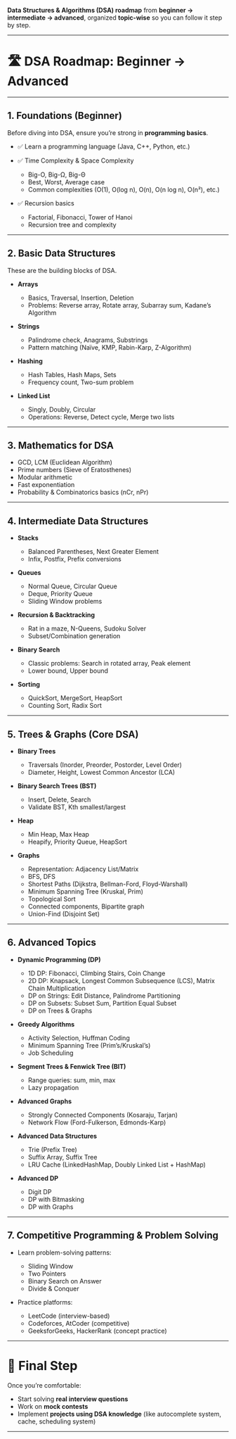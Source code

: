 **Data Structures & Algorithms (DSA) roadmap** from **beginner → intermediate → advanced**, organized **topic-wise** so you can follow it step by step.

---

# 🛣️ DSA Roadmap: Beginner → Advanced

---

## **1. Foundations (Beginner)**

Before diving into DSA, ensure you’re strong in **programming basics**.

* ✅ Learn a programming language (Java, C++, Python, etc.)
* ✅ Time Complexity & Space Complexity

    * Big-O, Big-Ω, Big-Θ
    * Best, Worst, Average case
    * Common complexities (O(1), O(log n), O(n), O(n log n), O(n²), etc.)
* ✅ Recursion basics

    * Factorial, Fibonacci, Tower of Hanoi
    * Recursion tree and complexity

---

## **2. Basic Data Structures**

These are the building blocks of DSA.

* **Arrays**

    * Basics, Traversal, Insertion, Deletion
    * Problems: Reverse array, Rotate array, Subarray sum, Kadane’s Algorithm
* **Strings**

    * Palindrome check, Anagrams, Substrings
    * Pattern matching (Naïve, KMP, Rabin-Karp, Z-Algorithm)
* **Hashing**

    * Hash Tables, Hash Maps, Sets
    * Frequency count, Two-sum problem
* **Linked List**

    * Singly, Doubly, Circular
    * Operations: Reverse, Detect cycle, Merge two lists

---

## **3. Mathematics for DSA**

* GCD, LCM (Euclidean Algorithm)
* Prime numbers (Sieve of Eratosthenes)
* Modular arithmetic
* Fast exponentiation
* Probability & Combinatorics basics (nCr, nPr)

---

## **4. Intermediate Data Structures**

* **Stacks**

    * Balanced Parentheses, Next Greater Element
    * Infix, Postfix, Prefix conversions
* **Queues**

    * Normal Queue, Circular Queue
    * Deque, Priority Queue
    * Sliding Window problems
* **Recursion & Backtracking**

    * Rat in a maze, N-Queens, Sudoku Solver
    * Subset/Combination generation
* **Binary Search**

    * Classic problems: Search in rotated array, Peak element
    * Lower bound, Upper bound
* **Sorting**

    * QuickSort, MergeSort, HeapSort
    * Counting Sort, Radix Sort

---

## **5. Trees & Graphs (Core DSA)**

* **Binary Trees**

    * Traversals (Inorder, Preorder, Postorder, Level Order)
    * Diameter, Height, Lowest Common Ancestor (LCA)
* **Binary Search Trees (BST)**

    * Insert, Delete, Search
    * Validate BST, Kth smallest/largest
* **Heap**

    * Min Heap, Max Heap
    * Heapify, Priority Queue, HeapSort
* **Graphs**

    * Representation: Adjacency List/Matrix
    * BFS, DFS
    * Shortest Paths (Dijkstra, Bellman-Ford, Floyd-Warshall)
    * Minimum Spanning Tree (Kruskal, Prim)
    * Topological Sort
    * Connected components, Bipartite graph
    * Union-Find (Disjoint Set)

---

## **6. Advanced Topics**

* **Dynamic Programming (DP)**

    * 1D DP: Fibonacci, Climbing Stairs, Coin Change
    * 2D DP: Knapsack, Longest Common Subsequence (LCS), Matrix Chain Multiplication
    * DP on Strings: Edit Distance, Palindrome Partitioning
    * DP on Subsets: Subset Sum, Partition Equal Subset
    * DP on Trees & Graphs
* **Greedy Algorithms**

    * Activity Selection, Huffman Coding
    * Minimum Spanning Tree (Prim’s/Kruskal’s)
    * Job Scheduling
* **Segment Trees & Fenwick Tree (BIT)**

    * Range queries: sum, min, max
    * Lazy propagation
* **Advanced Graphs**

    * Strongly Connected Components (Kosaraju, Tarjan)
    * Network Flow (Ford-Fulkerson, Edmonds-Karp)
* **Advanced Data Structures**

    * Trie (Prefix Tree)
    * Suffix Array, Suffix Tree
    * LRU Cache (LinkedHashMap, Doubly Linked List + HashMap)
* **Advanced DP**

    * Digit DP
    * DP with Bitmasking
    * DP with Graphs

---

## **7. Competitive Programming & Problem Solving**

* Learn problem-solving patterns:

    * Sliding Window
    * Two Pointers
    * Binary Search on Answer
    * Divide & Conquer
* Practice platforms:

    * LeetCode (interview-based)
    * Codeforces, AtCoder (competitive)
    * GeeksforGeeks, HackerRank (concept practice)

---

# 🏁 Final Step

Once you’re comfortable:

* Start solving **real interview questions**
* Work on **mock contests**
* Implement **projects using DSA knowledge** (like autocomplete system, cache, scheduling system)

---
